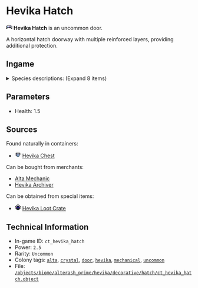 # Hevika Hatch

<img src="https://raw.githubusercontent.com/Ceterai/Enternia/main/objects/biome/alterash_prime/hevika/decorative/hatch/icon.png" alt="Hevika Hatch icon" loading="lazy" height="16px" width="auto" /> **Hevika Hatch** is an uncommon door.

A horizontal hatch doorway with multiple reinforced layers, providing additional protection.

## Ingame

<details markdown="1"><summary>Species descriptions: (Expand 8 items)</summary>

- Alta: These hatches are often used as protection doorways in elevator shafts in underground alta labs.
- Apex: This door looks bulky, but indeed it gives a proper protection for everything on the other side.
- Avian: A massive rough hatch.
- Floran: Floran can ssstare at how thiss hatch opensss all day.
- Glitch: Approving. This hatch has waaaay too much protection.
- Human: I bet I can even blow up a bomb right here and it won't break. Wanna check it?
- Hylotl: This doorway was strengthened too much, like it was intended to be in some secret bunker or some kind of secret and really valuable lab.
- Novakid: Buddy, ain't you hidin' anythin' valuable on the other side? Why bother to be so sturdy and secure?

</details>

## Parameters

- Health: 1.5

## Sources

Found naturally in containers:

- <img src="https://raw.githubusercontent.com/Ceterai/Enternia/main/objects/biome/alterash_prime/hevika/decorative/chest/icon.png" alt="Hevika Chest icon" loading="lazy" height="16px" width="auto" /> [Hevika Chest](https://ceterai.github.io/MyEnternia/Wiki/HevikaChest)

Can be bought from merchants:

- [Alta Mechanic](https://ceterai.github.io/MyEnternia/Wiki/AltaMechanic)
- [Hevika Archiver](https://ceterai.github.io/MyEnternia/Wiki/HevikaArchiver)

Can be obtained from special items:

- <img src="https://raw.githubusercontent.com/Ceterai/Enternia/main/items/active/alta/loot/biome/ct_hevika_loot.png" alt="Hevika Loot Crate icon" loading="lazy" height="16px" width="auto" /> [Hevika Loot Crate](https://ceterai.github.io/MyEnternia/Wiki/HevikaLootCrate)

## Technical Information

- In-game ID: `ct_hevika_hatch`
- Power: `2.5`
- Rarity: `Uncommon`
- Colony tags: [`alta`](https://ceterai.github.io/MyEnternia/Wiki/Tags/Alta), [`crystal`](https://ceterai.github.io/MyEnternia/Wiki/Tags/Crystal), [`door`](https://ceterai.github.io/MyEnternia/Wiki/Tags/Door), [`hevika`](https://ceterai.github.io/MyEnternia/Wiki/Tags/Hevika), [`mechanical`](https://ceterai.github.io/MyEnternia/Wiki/Tags/Mechanical), [`uncommon`](https://ceterai.github.io/MyEnternia/Wiki/Tags/Uncommon)
- File: [`/objects/biome/alterash_prime/hevika/decorative/hatch/ct_hevika_hatch.object`](https://github.com/Ceterai/Enternia/blob/main/objects/biome/alterash_prime/hevika/decorative/hatch/ct_hevika_hatch.object)
